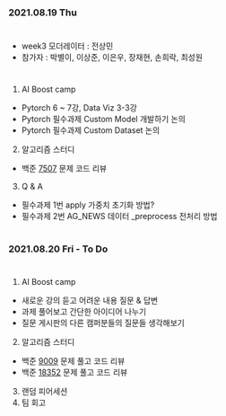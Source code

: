 ### 2021.08.19 Thu  

#
- week3 모더레이터 : 전상민
- 참가자 : 박별이, 이상준, 이은우, 장재현, 손희락, 최성원
#
1. AI Boost camp
- Pytorch 6 ~ 7강, Data Viz 3-3강
- Pytorch 필수과제 Custom Model 개발하기 논의
- Pytorch 필수과제 Custom Dataset 논의

  
2. 알고리즘 스터디
- 백준 [7507](https://www.acmicpc.net/problem/7507) 문제 코드 리뷰

  
3. Q & A
- 필수과제 1번 apply 가중치 초기화 방법?
- 필수과제 2번 AG_NEWS 데이터 _preprocess 전처리 방법
  
#
### 2021.08.20 Fri - To Do 
#
1. AI Boost camp
- 새로운 강의 듣고 어려운 내용 질문 & 답변
- 과제 풀어보고 간단한 아이디어 나누기
- 질문 게시판의 다른 캠퍼분들의 질문들 생각해보기  

  
2. 알고리즘 스터디
- 백준 [9009](https://www.acmicpc.net/problem/9009) 문제 풀고 코드 리뷰
- 백준 [18352](https://www.acmicpc.net/problem/18352) 문제 풀고 코드 리뷰

3. 랜덤 피어세션
4. 팀 회고
